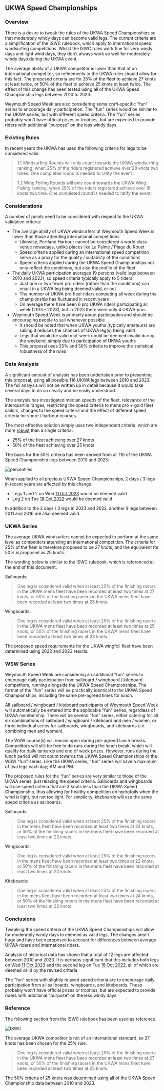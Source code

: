 ## UKWA Speed Championships

### Overview

There is a desire to tweak the rules of the UKWA Speed Championships so that moderately windy days can become valid legs. The current criteria are a simplification of the ISWC rulebook, which apply to international speed windsurfing competitions. Whilst the ISWC rules work fine for very windy days and light wind days, they don't always work so well for moderately windy days during the UKWA event.

The average ability of a UKWA competitor is lower than that of an international competitor, so refinements to the UKWA rules should allow for this fact. The proposed criteria are for 25% of the fleet to achieve 27 knots at least twice, or 50% of the fleet to achieve 25 knots at least twice. The effect of this change has been tested using all of the UKWA Speed Championship legs between 2010 to 2023.

Weymouth Speed Week are also considering some craft-specific "fun" series to encourage daily participation. The "fun" series would be similar to the UKWA series, but with different speed criteria. The "fun" series probably won't have official prizes or trophies, but are expected to provide riders with additional "purpose" on the less windy days.



### Existing Rules

In recent years the UKWA has used the following criteria for legs to be considered valid:

> 1.1 Windsurfing Rounds will only count towards the UKWA windsurfing ranking, when 25% of the riders registered achieve over 28 knots two times. One completed round is needed to ratify the event.
>
> 1.2 Wing Foiling Rounds will only count towards the UKWA Wing Foiling ranking, when 25% of the riders registered achieve over 18 knots two time. One completed round is needed to ratify the event.



### Considerations

A number of points need to be considered with respect to the UKWA validation criteria:

- The average ability of UKWA windsurfers at Weymouth Speed Week is lower than those attending international competitions
  - Likewise, Portland Harbour cannot be considered a world class venue nowadays, unlike places like La Palme / Plage du Rouet
  - Speed criteria applied during an international speed competition serve as a proxy for the quality / suitability of the conditions
  - Speed criteria applied during the UKWA Speed Championships not only reflect the conditions, but also the profile of the fleet
- The daily UKWA participation averages 19 persons (valid legs between 2010 and 2023), so speed criteria typically apply to 5 riders
  - Just one or two fewer pro riders (rather than the conditions) can result in a UKWA leg being deemed valid, or not
  - The number of UKWA pro fleet riders competing all week during the championship has fluctuated in recent years
  - On average there have been 6 pro UKWA riders participating all week (2013 - 2023), but in 2023 there were only 4 UKWA pros
- Weymouth Speed Week is primarily about participation and should be encouraging people to sail whenever possible
  - It should be noted that when UKWA youths (typically amateurs) are sailing it reduces the chances of UKWA leg(s) being valid
  - Legs that would be valid mid-week could be deemed invalid during the weekend, simply due to participation of UKWA youths
  - This proposal uses 25% and 50% criteria to improve the statistical robustness of the rules



### Data Analysis

A significant amount of analysis has been undertaken prior to presenting this proposal, using all possible 116 UKWA legs between 2010 and 2023. The full analysis will not be written up in detail because it would take several days to do so clearly and be easily understood.

The analysis has investigated median speeds of the fleet, relevance of the interquartile ranges, restricting the speed criteria to mens pro + gold fleet sailors, changes to the speed criteria and the effect of different speed criteria for shore / harbour courses.

The most effective solution simply uses two independent criteria, which are more [robust](https://en.wikipedia.org/wiki/Robust_statistics) than a single criteria:

- 25% of the fleet achieving over 27 knots
- 50% of the fleet achieving over 25 knots

The basis for the 50% criteria has been derived from all 116 of the UKWA Speed Championship legs between 2010 and 2023:

![percentiles](percentiles.png)

When applied to all previous UKWA Speed Championships, 2 days / 3 legs in recent years are affected by this change:

- Legs 1 and 2 on Wed [11 Oct 2023](https://logiqx.github.io/wsw-results/results/2023/20231011/ukwa.html) would be deemed valid
- Leg 2 on Tue [18 Oct 2022](https://logiqx.github.io/wsw-results/results/2022/20221018/ukwa.html) would be deemed valid

In addition to the 2 days / 3 legs in 2023 and 2022, another 9 legs between 2011 and 2016 are also deemed valid.




### UKWA Series

The average UKWA windsurfers cannot be expected to perform at the same level as competitors attending an international competition. The criteria for 25% of the fleet is therefore proposed to be 27 knots, and the equivalent for 50% is proposed as 25 knots.

The wording below is similar to the ISWC rulebook, which is referenced at the end of this document.

Sailboards:

> One leg is considered valid when at least 25% of the finishing racers in the UKWA mens fleet have been recorded at least two times at 27 knots, or 50% of the finishing racers in the UKWA mens fleet have been recorded at least two times at 25 knots.

Wingboards:

> One leg is considered valid when at least 25% of the finishing racers in the UKWA mens fleet have been recorded at least two times at 25 knots, or 50% of the finishing racers in the UKWA mens fleet have been recorded at least two times at 23 knots.

The proposed speed requirements for the UKWA wingfoil fleet have been determined using 2022 and 2023 results.



### WSW Series

Weymouth Speed Week are considering an additional "fun" series to encourage daily participation from sailboard / wingboard / kiteboard competitors, running alongside the UKWA Speed Championships. The format of the "fun" series will be practically identical to the UKWA Speed Championships, including the same pre-agreed times for lunch.

All sailboard / wingboard / kiteboard participants of Weymouth Speed Week will automatically be entered into the applicable "fun" series, regardless of UKWA membership. There will be several "fun" series, either catering for all six combinations of sailboard / wingboard / kiteboard and men / women, or three individual series for sailboards, wingboards, and kiteboards (i.e. combining men and women).

The WSW course(s) will remain open during pre-agreed lunch breaks. Competitors will still be free to do runs during the lunch break, which will qualify for daily tankards and end of week prizes. However, runs during the lunch period will not count towards the UKWA Speed Championships or the WSW "fun" series. Like the UKWA series, "fun" series will have a maximum of two legs each day; AM and PM.

The proposed rules for the "fun" series are very similar to those of the UKWA series, just relaxing the speed criteria. Sailboards and wingboards will use speed criteria that are 3 knots less than the UKWA Speed Championship, thus allowing for healthy competition on hydrofoils when the wind is light, but not too light. For simplicity, kiteboards will use the same speed criteria as sailboards.

Sailboards:

> One leg is considered valid when at least 25% of the finishing racers in the mens fleet have been recorded at least two times at 24 knots, or 50% of the finishing racers in the mens fleet have been recorded at least two times at 22 knots.

Wingboards:

> One leg is considered valid when at least 25% of the finishing racers in the mens fleet have been recorded at least two times at 22 knots, or 50% of the finishing racers in the mens fleet have been recorded at least two times at 20 knots.

Kiteboards:

> One leg is considered valid when at least 25% of the finishing racers in the mens fleet have been recorded at least two times at 24 knots, or 50% of the finishing racers in the mens fleet have been recorded at least two times at 22 knots.




### Conclusions

Tweaking the speed criteria of the UKWA Speed Championships will allow for moderately windy days to deemed as valid legs. The changes aren't huge and have been proposed to account for differences between average UKWA riders and international riders.

Analysis of historical data has shown that a total of 12 legs are affected between 2010 and 2023. It is perhaps significant that this includes both legs on Wed [11 Oct 2023](https://logiqx.github.io/wsw-results/results/2023/20231011/ukwa.html) and the second leg on Tue [18 Oct 2022](https://logiqx.github.io/wsw-results/results/2022/20221018/ukwa.html), all of which are deemed valid by the revised criteria.

The "fun" series with slightly relaxed speed criteria are to encourage daily participation from all sailboards, wingboards, and kiteboards. These probably won't have official prizes or trophies, but are expected to provide riders with additional "purpose" on the less windy days.



### Reference

The following section from the ISWC rulebook has been used as reference.

![ISWC](iswc.png)

The average UKWA competitor is not of an international standard, so 27 knots has been chosen for the 25% rule:

> One leg is considered valid when at least 25% of the finishing racers in the UKWA mens fleet have been recorded at least two times at 27 knots, or 50% of the finishing racers in the UKWA mens fleet have been recorded at least two times at 25 knots.

The 50% criteria of 25 knots was determined using all of the UKWA Speed Championship data between 2010 and 2023.
